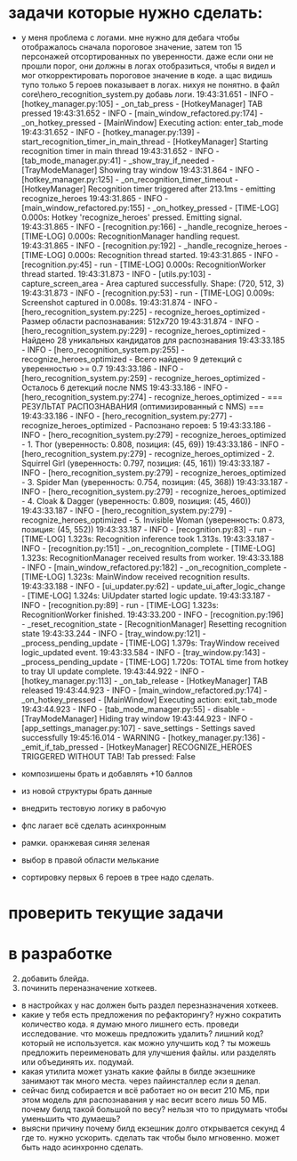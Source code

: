 

# задачи которые нужно сделать:





- у меня проблема с логами. мне нужно для дебага чтобы отображалось сначала пороговое значение, затем топ 15 персонажей отсортированных по уверенности. даже если они не прошли порог, они должны в логах отобразиться, чтобы я видел и мог откорректировать пороговое значение в коде. а щас видишь тупо только 5 героев показывает в логах. нихуя не понятно. в файл core\hero_recognition_system.py добавь логи.
19:43:31.651 - INFO - [hotkey_manager.py:105] - _on_tab_press - [HotkeyManager] TAB pressed
19:43:31.652 - INFO - [main_window_refactored.py:174] - _on_hotkey_pressed - [MainWindow] Executing action: enter_tab_mode
19:43:31.652 - INFO - [hotkey_manager.py:139] - start_recognition_timer_in_main_thread - [HotkeyManager] Starting recognition timer in main thread
19:43:31.652 - INFO - [tab_mode_manager.py:41] - _show_tray_if_needed - [TrayModeManager] Showing tray window
19:43:31.864 - INFO - [hotkey_manager.py:125] - _on_recognition_timer_timeout - [HotkeyManager] Recognition timer triggered after 213.1ms - emitting recognize_heroes
19:43:31.865 - INFO - [main_window_refactored.py:155] - _on_hotkey_pressed - [TIME-LOG] 0.000s: Hotkey 'recognize_heroes' pressed. Emitting signal.
19:43:31.865 - INFO - [recognition.py:166] - _handle_recognize_heroes - [TIME-LOG] 0.000s: RecognitionManager handling request.
19:43:31.865 - INFO - [recognition.py:192] - _handle_recognize_heroes - [TIME-LOG] 0.000s: Recognition thread started.
19:43:31.865 - INFO - [recognition.py:45] - run - [TIME-LOG] 0.000s: RecognitionWorker thread started.
19:43:31.873 - INFO - [utils.py:103] - capture_screen_area - Area captured successfully. Shape: (720, 512, 3)
19:43:31.873 - INFO - [recognition.py:53] - run - [TIME-LOG] 0.009s: Screenshot captured in 0.008s.
19:43:31.874 - INFO - [hero_recognition_system.py:225] - recognize_heroes_optimized - Размер области распознавания: 512x720
19:43:31.874 - INFO - [hero_recognition_system.py:229] - recognize_heroes_optimized - Найдено 28 уникальных кандидатов для распознавания
19:43:33.185 - INFO - [hero_recognition_system.py:255] - recognize_heroes_optimized - Всего найдено 9 детекций с уверенностью >= 0.7
19:43:33.186 - INFO - [hero_recognition_system.py:259] - recognize_heroes_optimized - Осталось 6 детекций после NMS
19:43:33.186 - INFO - [hero_recognition_system.py:274] - recognize_heroes_optimized - 
=== РЕЗУЛЬТАТ РАСПОЗНАВАНИЯ (оптимизированный с NMS) ===
19:43:33.186 - INFO - [hero_recognition_system.py:277] - recognize_heroes_optimized - Распознано героев: 5
19:43:33.186 - INFO - [hero_recognition_system.py:279] - recognize_heroes_optimized -   1. Thor (уверенность: 0.808, позиция: (45, 69))
19:43:33.186 - INFO - [hero_recognition_system.py:279] - recognize_heroes_optimized -   2. Squirrel Girl (уверенность: 0.797, позиция: (45, 161))
19:43:33.187 - INFO - [hero_recognition_system.py:279] - recognize_heroes_optimized -   3. Spider Man (уверенность: 0.754, позиция: (45, 368))
19:43:33.187 - INFO - [hero_recognition_system.py:279] - recognize_heroes_optimized -   4. Cloak & Dagger (уверенность: 0.809, позиция: (45, 460))
19:43:33.187 - INFO - [hero_recognition_system.py:279] - recognize_heroes_optimized -   5. Invisible Woman (уверенность: 0.873, позиция: (45, 552))
19:43:33.187 - INFO - [recognition.py:83] - run - [TIME-LOG] 1.323s: Recognition inference took 1.313s.
19:43:33.187 - INFO - [recognition.py:151] - _on_recognition_complete - [TIME-LOG] 1.323s: RecognitionManager received results from worker.
19:43:33.188 - INFO - [main_window_refactored.py:182] - _on_recognition_complete - [TIME-LOG] 1.323s: MainWindow received recognition results.
19:43:33.188 - INFO - [ui_updater.py:62] - update_ui_after_logic_change - [TIME-LOG] 1.324s: UiUpdater started logic update.
19:43:33.187 - INFO - [recognition.py:89] - run - [TIME-LOG] 1.323s: RecognitionWorker finished.
19:43:33.200 - INFO - [recognition.py:196] - _reset_recognition_state - [RecognitionManager] Resetting recognition state
19:43:33.244 - INFO - [tray_window.py:121] - _process_pending_update - [TIME-LOG] 1.379s: TrayWindow received logic_updated event.
19:43:33.584 - INFO - [tray_window.py:143] - _process_pending_update - [TIME-LOG] 1.720s: TOTAL time from hotkey to tray UI update complete.
19:43:44.922 - INFO - [hotkey_manager.py:113] - _on_tab_release - [HotkeyManager] TAB released
19:43:44.923 - INFO - [main_window_refactored.py:174] - _on_hotkey_pressed - [MainWindow] Executing action: exit_tab_mode
19:43:44.923 - INFO - [tab_mode_manager.py:55] - disable - [TrayModeManager] Hiding tray window
19:43:44.923 - INFO - [app_settings_manager.py:107] - save_settings - Settings saved successfully
19:45:16.014 - WARNING - [hotkey_manager.py:136] - _emit_if_tab_pressed - [HotkeyManager] RECOGNIZE_HEROES TRIGGERED WITHOUT TAB! Tab pressed: False



- композишены брать и добавлять +10 баллов
- из новой структуры брать данные
- внедрить тестовую логику в рабочую
- фпс лагает всё сделать асинхронным

- рамки. оранжевая синяя зеленая
- выбор в правой области мелькание
- сортировку первых 6 героев в трее надо сделать.





# проверить текущие задачи






# в разработке
2. добавить блейда. 
7. починить переназначение хоткеев.
- в настройках у нас должен быть раздел перезназначения хоткеев.
- какие у тебя есть предложения по рефакторингу? нужно сократить количество кода. я думаю много лишнего есть. проведи исследование. что можешь предложить удалить? лишний код? который не используется. как можно улучшить код ? ты можешь предложить переименовать для улучшения файлы. или разделять или объединять их. подумай. 
- какая утилита может узнать какие файлы в билде экзешнике занимают так много места. через пайинсталлер если я делал.
- сейчас билд собирается и всё работает но он весит 210 МБ, при этом модель для распознавания у нас весит всего лишь 50 МБ. почему билд такой большой по весу? нельзя что то придумать чтобы уменьшить что думаешь?
- выясни причину почему билд екзешник долго открывается секунд 4 где то. нужно ускорить. сделать так чтобы было мгновенно. может быть надо асинхронно сделать.



